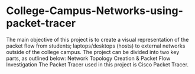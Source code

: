 # College-Campus-Networks-using-packet-tracer
The main objective of this project is to create a visual representation of the packet flow from students; laptops/desktops (hosts) to external networks outside of the college campus.
The project can be divided into two key parts, as outlined below:
Network Topology Creation & Packet Flow Investigation
The Packet Tracer used in this project is Cisco Packet Tracer.
